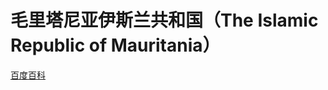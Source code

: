 # 毛里塔尼亚伊斯兰共和国（The Islamic Republic of Mauritania）

[百度百科](https://baike.baidu.com/item/%E6%AF%9B%E9%87%8C%E5%A1%94%E5%B0%BC%E4%BA%9A/422172)